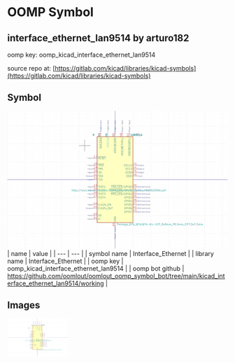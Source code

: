 # OOMP Symbol  
## interface_ethernet_lan9514  by arturo182  
  
oomp key: oomp_kicad_interface_ethernet_lan9514  
  
source repo at: [https://gitlab.com/kicad/libraries/kicad-symbols](https://gitlab.com/kicad/libraries/kicad-symbols)  
## Symbol  
  
[![working.png](working_600.png)](working.png)  
| name | value | 
| --- | --- | 
| symbol name | Interface_Ethernet | 
| library name | Interface_Ethernet | 
| oomp key | oomp_kicad_interface_ethernet_lan9514 | 
| oomp bot github | https://github.com/oomlout/oomlout_oomp_symbol_bot/tree/main/kicad_interface_ethernet_lan9514/working | 
## Images  
  
[![working.png](working_140.png)](working.png)  
